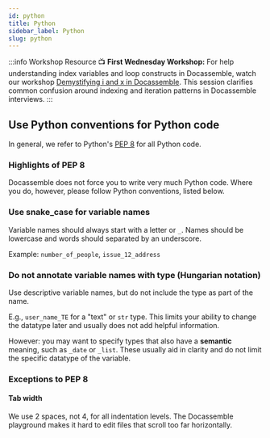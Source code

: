 ```yaml
---
id: python
title: Python
sidebar_label: Python
slug: python
---
```


:::info Workshop Resource
📺 **First Wednesday Workshop:** For help understanding index variables and loop constructs in Docassemble, watch our workshop [Demystifying i and x in Docassemble](https://suffolklitlab.org/demystifying-i-and-x-in-docassemble/). This session clarifies common confusion around indexing and iteration patterns in Docassemble interviews.
:::

## Use Python conventions for Python code

In general, we refer to Python's [PEP 8](https://www.python.org/dev/peps/pep-0008/) for all Python code.

### Highlights of PEP 8

Docassemble does not force you to write very much Python code. Where you do, however, please
follow Python conventions, listed below.

### Use snake_case for variable names

Variable names should always start with a letter or `_`. Names should be lowercase
and words should separated by an underscore.

Example: `number_of_people`, `issue_12_address`

### Do not annotate variable names with type (Hungarian notation)

Use descriptive variable names, but do not include the type as part of the name.

E.g., `user_name_TE` for a "text" or `str` type. This limits your ability to change
the datatype later and usually does not add helpful information.

However: you may want to specify types that also have a **semantic** meaning, such
as `_date` or `_list`. These usually aid in clarity and do not limit the specific
datatype of the variable.

### Exceptions to PEP 8

#### Tab width

We use 2 spaces, not 4, for all indentation levels. The Docassemble playground makes it hard to
edit files that scroll too far horizontally.
